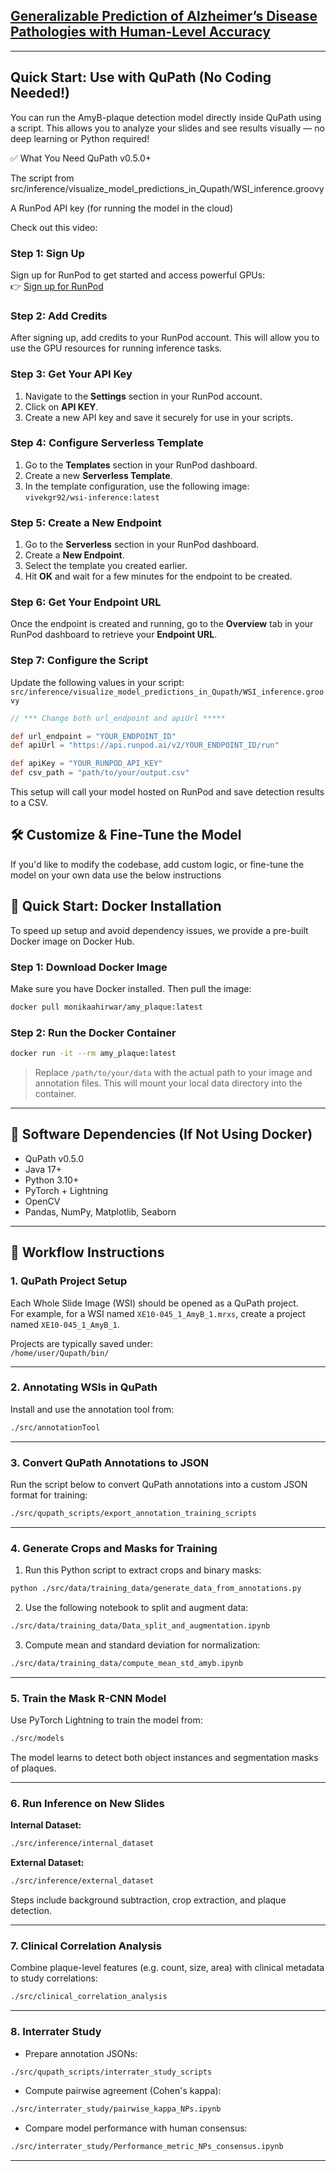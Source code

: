 
## [Generalizable Prediction of Alzheimer’s Disease Pathologies with Human-Level Accuracy](https://www.medrxiv.org/content/10.1101/2025.02.03.25321603v1.full.pdf) 

---

## Quick Start: Use with QuPath (No Coding Needed!)
You can run the AmyB-plaque detection model directly inside QuPath using a script. This allows you to analyze your slides and see results visually — no deep learning or Python required!

✅ What You Need
QuPath v0.5.0+

The script from src/inference/visualize_model_predictions_in_Qupath/WSI_inference.groovy 

A RunPod API key (for running the model in the cloud)

Check out this video:



### Step 1: Sign Up

Sign up for RunPod to get started and access powerful GPUs:  
👉 [Sign up for RunPod](https://runpod.io?ref=1mh0obxo)

### Step 2: Add Credits

After signing up, add credits to your RunPod account. This will allow you to use the GPU resources for running inference tasks.

### Step 3: Get Your API Key

1. Navigate to the **Settings** section in your RunPod account.
2. Click on **API KEY**.
3. Create a new API key and save it securely for use in your scripts.

### Step 4: Configure Serverless Template

1. Go to the **Templates** section in your RunPod dashboard.
2. Create a new **Serverless Template**.
3. In the template configuration, use the following image:  
   `vivekgr92/wsi-inference:latest`
   
### Step 5: Create a New Endpoint

1. Go to the **Serverless** section in your RunPod dashboard.
2. Create a **New Endpoint**.
3. Select the template you created earlier.
4. Hit **OK** and wait for a few minutes for the endpoint to be created.

### Step 6: Get Your Endpoint URL

Once the endpoint is created and running, go to the **Overview** tab in your RunPod dashboard to retrieve your **Endpoint URL**.


### Step 7: Configure the Script

Update the following values in your script:
```src/inference/visualize_model_predictions_in_Qupath/WSI_inference.groovy ```

```groovy
// *** Change both url_endpoint and apiUrl *****

def url_endpoint = "YOUR_ENDPOINT_ID"
def apiUrl = "https://api.runpod.ai/v2/YOUR_ENDPOINT_ID/run"

def apiKey = "YOUR_RUNPOD_API_KEY"
def csv_path = "path/to/your/output.csv"
```

This setup will call your model hosted on RunPod and save detection results to a CSV.


## 🛠️ Customize & Fine-Tune the Model

If you'd like to modify the codebase, add custom logic, or fine-tune the model on your own data use the below instructions


## 🚀 Quick Start: Docker Installation

To speed up setup and avoid dependency issues, we provide a pre-built Docker image on Docker Hub.

### Step 1: Download Docker Image

Make sure you have Docker installed. Then pull the image:

```bash
docker pull monikaahirwar/amy_plaque:latest
```

### Step 2: Run the Docker Container

```bash
docker run -it --rm amy_plaque:latest
```

> Replace `/path/to/your/data` with the actual path to your image and annotation files. This will mount your local data directory into the container.

---

## 🔧 Software Dependencies (If Not Using Docker)

- QuPath v0.5.0
- Java 17+
- Python 3.10+
- PyTorch + Lightning
- OpenCV
- Pandas, NumPy, Matplotlib, Seaborn

---

## 📁 Workflow Instructions

### 1. QuPath Project Setup

Each Whole Slide Image (WSI) should be opened as a QuPath project.  
For example, for a WSI named `XE10-045_1_AmyB_1.mrxs`, create a project named `XE10-045_1_AmyB_1`.

Projects are typically saved under:  
`/home/user/Qupath/bin/`

---

### 2. Annotating WSIs in QuPath

Install and use the annotation tool from:

```bash
./src/annotationTool
```

---

### 3. Convert QuPath Annotations to JSON

Run the script below to convert QuPath annotations into a custom JSON format for training:

```bash
./src/qupath_scripts/export_annotation_training_scripts
```

---

### 4. Generate Crops and Masks for Training

1. Run this Python script to extract crops and binary masks:

```bash
python ./src/data/training_data/generate_data_from_annotations.py
```

2. Use the following notebook to split and augment data:

```bash
./src/data/training_data/Data_split_and_augmentation.ipynb
```

3. Compute mean and standard deviation for normalization:

```bash
./src/data/training_data/compute_mean_std_amyb.ipynb
```

---

### 5. Train the Mask R-CNN Model

Use PyTorch Lightning to train the model from:

```bash
./src/models
```

The model learns to detect both object instances and segmentation masks of plaques.

---

### 6. Run Inference on New Slides

**Internal Dataset:**

```bash
./src/inference/internal_dataset
```

**External Dataset:**

```bash
./src/inference/external_dataset
```

Steps include background subtraction, crop extraction, and plaque detection.

---

### 7. Clinical Correlation Analysis

Combine plaque-level features (e.g. count, size, area) with clinical metadata to study correlations:

```bash
./src/clinical_correlation_analysis
```

---

### 8. Interrater Study

- Prepare annotation JSONs:

```bash
./src/qupath_scripts/interrater_study_scripts
```

- Compute pairwise agreement (Cohen's kappa):

```bash
./src/interrater_study/pairwise_kappa_NPs.ipynb
```

- Compare model performance with human consensus:

```bash
./src/interrater_study/Performance_metric_NPs_consensus.ipynb
```

---

